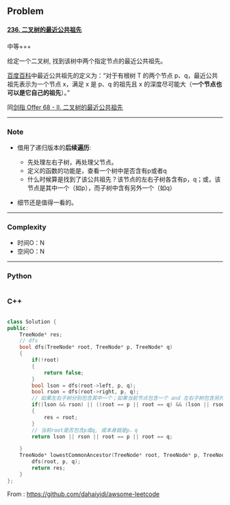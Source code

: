## Problem

#### [236. 二叉树的最近公共祖先](https://leetcode-cn.com/problems/lowest-common-ancestor-of-a-binary-tree/)

中等+++

给定一个二叉树, 找到该树中两个指定节点的最近公共祖先。

[百度百科](https://baike.baidu.com/item/最近公共祖先/8918834?fr=aladdin)中最近公共祖先的定义为：“对于有根树 T 的两个节点 p、q，最近公共祖先表示为一个节点 x，满足 x 是 p、q 的祖先且 x 的深度尽可能大（**一个节点也可以是它自己的祖先**）。”

 同[剑指 Offer 68 - II. 二叉树的最近公共祖先](https://leetcode-cn.com/problems/er-cha-shu-de-zui-jin-gong-gong-zu-xian-lcof/)

------

### Note

- 借用了递归版本的**后续遍历**: 
  - 先处理左右子树，再处理父节点。
  - 定义的函数的功能是，查看一个树中是否含有p或者q
  - 什么时候算是找到了该公共祖先？该节点的左右子树各含有p，q；或，该节点是其中一个（如p），而子树中含有另外一个（如q）

- 细节还是值得一看的。

------

### Complexity

- 时间O：N
- 空间O：N

------

### Python

```python

```

### C++

```C++

class Solution {
public:
    TreeNode* res;
    // dfs
    bool dfs(TreeNode* root, TreeNode* p, TreeNode* q)
    {
        if(!root)
        {
            return false;
        }
        bool lson = dfs(root->left, p, q);
        bool rson = dfs(root->right, p, q);
        // 如果左右子树分别包含其中一个；如果当前节点包含一个 and 左右子树包含另外一个
        if((lson && rson) || ((root == p || root == q) && (lson || rson)))
        {
            res = root;
        }
        // 当前root是否包含p或q, 或本身就是p，q
        return lson || rson || root == p || root == q;

    }
    TreeNode* lowestCommonAncestor(TreeNode* root, TreeNode* p, TreeNode* q) {
        dfs(root, p, q);
        return res;        
    }
};
```



From : https://github.com/dahaiyidi/awsome-leetcode
